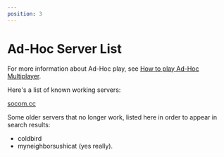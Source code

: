 ```yaml
---
position: 3
---
```


# Ad-Hoc Server List

For more information about Ad-Hoc play, see [How to play Ad-Hoc Multiplayer](/docs/multiplayer/how-to-play).

Here's a list of known working servers:

[socom.cc](http://socom.cc)

Some older servers that no longer work, listed here in order to appear in search results:

* coldbird
* myneighborsushicat (yes really).